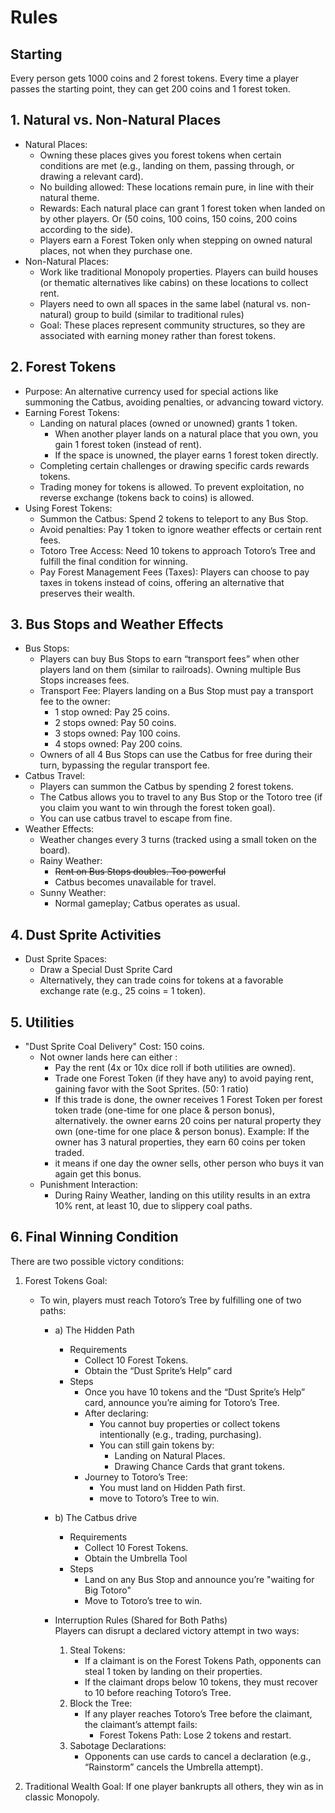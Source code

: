 # Rules

## Starting

Every person gets 1000 coins and 2 forest tokens.
Every time a player passes the starting point, they can get 200 coins and 1 forest token.

## 1. Natural vs. Non-Natural Places

- Natural Places:
  - Owning these places gives you forest tokens when certain conditions are met (e.g., landing on them, passing through, or drawing a relevant card).
  - No building allowed: These locations remain pure, in line with their natural theme.
  - Rewards: Each natural place can grant 1 forest token when landed on by other players. Or (50 coins, 100 coins, 150 coins, 200 coins according to the side).
  - Players earn a Forest Token only when stepping on owned natural places, not when they purchase one.
- Non-Natural Places:
  - Work like traditional Monopoly properties. Players can build houses (or thematic alternatives like cabins) on these locations to collect rent.
  - Players need to own all spaces in the same label (natural vs. non-natural) group to build (similar to traditional rules)
  - Goal: These places represent community structures, so they are associated with earning money rather than forest tokens.

## 2. Forest Tokens

- Purpose: An alternative currency used for special actions like summoning the Catbus, avoiding penalties, or advancing toward victory.
- Earning Forest Tokens:
  - Landing on natural places (owned or unowned) grants 1 token.
    - When another player lands on a natural place that you own, you gain 1 forest token (instead of rent).
    - If the space is unowned, the player earns 1 forest token directly.
  - Completing certain challenges or drawing specific cards rewards tokens.
  - Trading money for tokens is allowed. To prevent exploitation, no reverse exchange (tokens back to coins) is allowed.
- Using Forest Tokens:
  - Summon the Catbus: Spend 2 tokens to teleport to any Bus Stop.
  - Avoid penalties: Pay 1 token to ignore weather effects or certain rent fees.
  - Totoro Tree Access: Need 10 tokens to approach Totoro’s Tree and fulfill the final condition for winning.
  - Pay Forest Management Fees (Taxes): Players can choose to pay taxes in tokens instead of coins, offering an alternative that preserves their wealth.

## 3. Bus Stops and Weather Effects

- Bus Stops:
  - Players can buy Bus Stops to earn “transport fees” when other players land on them (similar to railroads). Owning multiple Bus Stops increases fees.
  - Transport Fee: Players landing on a Bus Stop must pay a transport fee to the owner:
    - 1 stop owned: Pay 25 coins.
    - 2 stops owned: Pay 50 coins.
    - 3 stops owned: Pay 100 coins.
    - 4 stops owned: Pay 200 coins.
  - Owners of all 4 Bus Stops can use the Catbus for free during their turn, bypassing the regular transport fee.
- Catbus Travel:
  - Players can summon the Catbus by spending 2 forest tokens.
  - The Catbus allows you to travel to any Bus Stop or the Totoro tree (if you claim you want to win through the forest token goal).
  - You can use catbus travel to escape from fine.
- Weather Effects:
  - Weather changes every 3 turns (tracked using a small token on the board).
  - Rainy Weather:
    - ~~Rent on Bus Stops doubles. Too powerful~~
    - Catbus becomes unavailable for travel.
  - Sunny Weather:
    - Normal gameplay; Catbus operates as usual.

## 4. Dust Sprite Activities

- Dust Sprite Spaces:
  - Draw a Special Dust Sprite Card
  - Alternatively, they can trade coins for tokens at a favorable exchange rate (e.g., 25 coins = 1 token).

## 5. Utilities

- "Dust Sprite Coal Delivery" Cost: 150 coins.
  - Not owner lands here can either :
    - Pay the rent (4x or 10x dice roll if both utilities are owned).
    - Trade one Forest Token (if they have any) to avoid paying rent, gaining favor with the Soot Sprites. (50: 1 ratio)
    - If this trade is done, the owner receives 1 Forest Token per forest token trade (one-time for one place & person bonus), alternatively. the owner earns 20 coins per natural property they own (one-time for one place & person bonus). Example: If the owner has 3 natural properties, they earn 60 coins per token traded.
    - it means if one day the owner sells, other person who buys it van again get this bonus.
  - Punishment Interaction:
    - During Rainy Weather, landing on this utility results in an extra 10% rent, at least 10, due to slippery coal paths.

## 6. Final Winning Condition

There are two possible victory conditions:

1. Forest Tokens Goal:
    - To win, players must reach Totoro’s Tree by fulfilling one of two paths:
        - a) The Hidden Path
            - Requirements
                - Collect 10 Forest Tokens.
                - Obtain the “Dust Sprite’s Help” card
            - Steps
                - Once you have 10 tokens and the “Dust Sprite’s Help” card, announce you’re aiming for Totoro’s Tree.
                - After declaring:
                    - You cannot buy properties or collect tokens intentionally (e.g., trading, purchasing).
                    - You can still gain tokens by:
                        - Landing on Natural Places.
                        - Drawing Chance Cards that grant tokens.
                - Journey to Totoro’s Tree:
                    - You must land on Hidden Path first.
                    - move to Totoro’s Tree to win.
        - b) The Catbus drive
            - Requirements
                - Collect 10 Forest Tokens.
                - Obtain the Umbrella Tool
            - Steps
                - Land on any Bus Stop and announce you’re "waiting for Big Totoro"
                - Move to Totoro’s tree to win.

        - Interruption Rules (Shared for Both Paths) \
        Players can disrupt a declared victory attempt in two ways:
            1. Steal Tokens:
                - If a claimant is on the Forest Tokens Path, opponents can steal 1 token by landing on their properties.
                - If the claimant drops below 10 tokens, they must recover to 10 before reaching Totoro’s Tree.
            2. Block the Tree:
                - If any player reaches Totoro’s Tree before the claimant, the claimant’s attempt fails:
                    - Forest Tokens Path: Lose 2 tokens and restart.
            3. Sabotage Declarations:
                - Opponents can use cards to cancel a declaration (e.g., “Rainstorm” cancels the Umbrella attempt).

2. Traditional Wealth Goal: If one player bankrupts all others, they win as in classic Monopoly.
